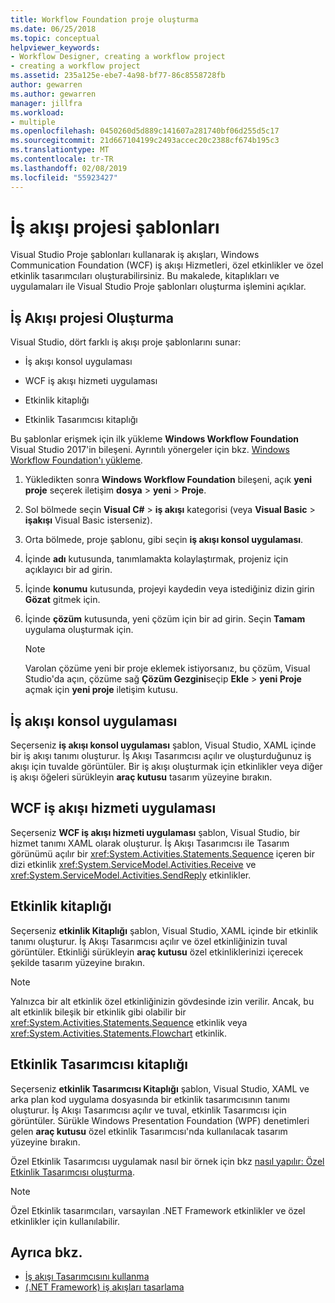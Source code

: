 ```yaml
---
title: Workflow Foundation proje oluşturma
ms.date: 06/25/2018
ms.topic: conceptual
helpviewer_keywords:
- Workflow Designer, creating a workflow project
- creating a workflow project
ms.assetid: 235a125e-ebe7-4a98-bf77-86c8558728fb
author: gewarren
ms.author: gewarren
manager: jillfra
ms.workload:
- multiple
ms.openlocfilehash: 0450260d5d889c141607a281740bf06d255d5c17
ms.sourcegitcommit: 21d667104199c2493accec20c2388cf674b195c3
ms.translationtype: MT
ms.contentlocale: tr-TR
ms.lasthandoff: 02/08/2019
ms.locfileid: "55923427"
---
```

# <a name="workflow-project-templates"></a>İş akışı projesi şablonları

Visual Studio Proje şablonları kullanarak iş akışları, Windows Communication Foundation (WCF) iş akışı Hizmetleri, özel etkinlikler ve özel etkinlik tasarımcıları oluşturabilirsiniz. Bu makalede, kitaplıkları ve uygulamaları ile Visual Studio Proje şablonları oluşturma işlemini açıklar.

## <a name="create-a-workflow-project"></a>İş Akışı projesi Oluşturma

Visual Studio, dört farklı iş akışı proje şablonlarını sunar:

- İş akışı konsol uygulaması

- WCF iş akışı hizmeti uygulaması

- Etkinlik kitaplığı

- Etkinlik Tasarımcısı kitaplığı

Bu şablonlar erişmek için ilk yükleme **Windows Workflow Foundation** Visual Studio 2017'in bileşeni. Ayrıntılı yönergeler için bkz. [Windows Workflow Foundation'ı yükleme](developing-applications-with-the-workflow-designer.md#install-windows-workflow-foundation).

1. Yükledikten sonra **Windows Workflow Foundation** bileşeni, açık **yeni proje** seçerek iletişim **dosya** > **yeni**  >  **Proje**.

1. Sol bölmede seçin **Visual C#**   >  **iş akışı** kategorisi (veya **Visual Basic** > **işakışı** Visual Basic isterseniz).

1. Orta bölmede, proje şablonu, gibi seçin **iş akışı konsol uygulaması**.

1. İçinde **adı** kutusunda, tanımlamakta kolaylaştırmak, projeniz için açıklayıcı bir ad girin.

1. İçinde **konumu** kutusunda, projeyi kaydedin veya istediğiniz dizin girin **Gözat** gitmek için.

1. İçinde **çözüm** kutusunda, yeni çözüm için bir ad girin. Seçin **Tamam** uygulama oluşturmak için.

   > [!NOTE]
   > Varolan çözüme yeni bir proje eklemek istiyorsanız, bu çözüm, Visual Studio'da açın, çözüme sağ **Çözüm Gezgini**seçip **Ekle** > **yeni Proje** açmak için **yeni proje** iletişim kutusu.

## <a name="workflow-console-app"></a>İş akışı konsol uygulaması

Seçerseniz **iş akışı konsol uygulaması** şablon, Visual Studio, XAML içinde bir iş akışı tanımı oluşturur. İş Akışı Tasarımcısı açılır ve oluşturduğunuz iş akışı için tuvalde görüntüler. Bir iş akışı oluşturmak için etkinlikler veya diğer iş akışı öğeleri sürükleyin **araç kutusu** tasarım yüzeyine bırakın.

## <a name="wcf-workflow-service-app"></a>WCF iş akışı hizmeti uygulaması

Seçerseniz **WCF iş akışı hizmeti uygulaması** şablon, Visual Studio, bir hizmet tanımı XAML olarak oluşturur. İş Akışı Tasarımcısı ile Tasarım görünümü açılır bir <xref:System.Activities.Statements.Sequence> içeren bir dizi etkinlik <xref:System.ServiceModel.Activities.Receive> ve <xref:System.ServiceModel.Activities.SendReply> etkinlikler.

## <a name="activity-library"></a>Etkinlik kitaplığı

Seçerseniz **etkinlik Kitaplığı** şablon, Visual Studio, XAML içinde bir etkinlik tanımı oluşturur. İş Akışı Tasarımcısı açılır ve özel etkinliğinizin tuval görüntüler. Etkinliği sürükleyin **araç kutusu** özel etkinliklerinizi içerecek şekilde tasarım yüzeyine bırakın.

> [!NOTE]
> Yalnızca bir alt etkinlik özel etkinliğinizin gövdesinde izin verilir. Ancak, bu alt etkinlik bileşik bir etkinlik gibi olabilir bir <xref:System.Activities.Statements.Sequence> etkinlik veya <xref:System.Activities.Statements.Flowchart> etkinlik.

## <a name="activity-designer-library"></a>Etkinlik Tasarımcısı kitaplığı

Seçerseniz **etkinlik Tasarımcısı Kitaplığı** şablon, Visual Studio, XAML ve arka plan kod uygulama dosyasında bir etkinlik tasarımcısının tanımı oluşturur. İş Akışı Tasarımcısı açılır ve tuval, etkinlik Tasarımcısı için görüntüler. Sürükle Windows Presentation Foundation (WPF) denetimleri gelen **araç kutusu** özel etkinlik Tasarımcısı'nda kullanılacak tasarım yüzeyine bırakın.

Özel Etkinlik Tasarımcısı uygulamak nasıl bir örnek için bkz [nasıl yapılır: Özel Etkinlik Tasarımcısı oluşturma](/dotnet/framework/windows-workflow-foundation/how-to-create-a-custom-activity-designer).

> [!NOTE]
> Özel Etkinlik tasarımcıları, varsayılan .NET Framework etkinlikler ve özel etkinlikler için kullanılabilir.

## <a name="see-also"></a>Ayrıca bkz.

- [İş akışı Tasarımcısını kullanma](developing-applications-with-the-workflow-designer.md)
- [(.NET Framework) iş akışları tasarlama](/dotnet/framework/windows-workflow-foundation/designing-workflows)